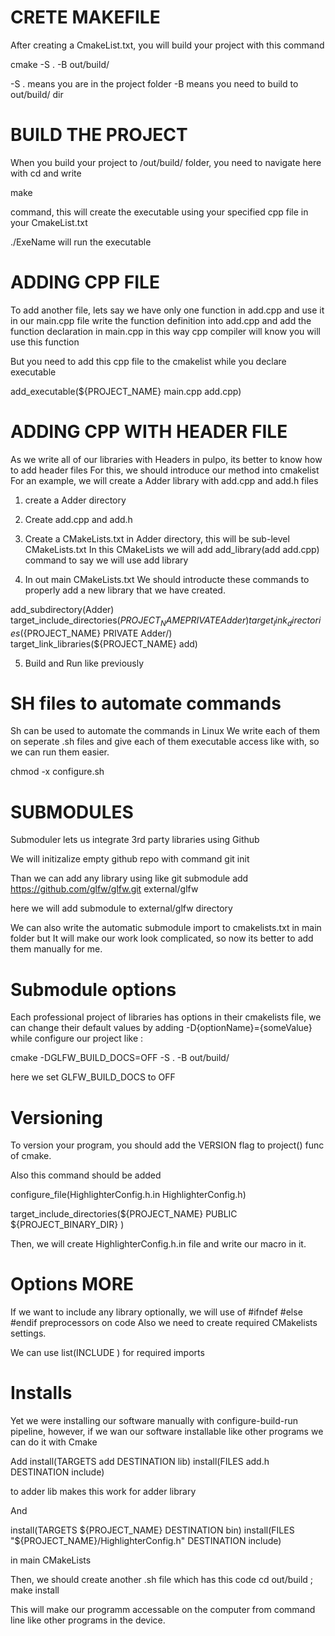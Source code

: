 # CRETE MAKEFILE 

After creating a CmakeList.txt, you will build your project with this command 

cmake -S . -B out/build/

-S . means you are in the project folder
-B means you need to build to out/build/ dir 


# BUILD THE PROJECT

When you build your project to /out/build/ folder, you need to navigate here with cd 
and write 

make

command, this will create the executable using your specified cpp file in your CmakeList.txt

./ExeName will run the executable

# ADDING CPP FILE 

To add another file, lets say we have only one function in add.cpp and use it in our main.cpp file 
write the function definition into add.cpp and add the function declaration in main.cpp 
in this way cpp compiler will know you will use this function

But you need to add this cpp file to the cmakelist while you declare executable

add_executable(${PROJECT_NAME} main.cpp add.cpp)

# ADDING CPP WITH HEADER FILE 

As we write all of our libraries with Headers in pulpo, its better to know how to add header files 
For this, we should introduce our method into cmakelist 
For an example, we will create a Adder library with add.cpp and add.h files 

1) create a Adder directory
2) Create add.cpp and add.h 
3) Create a CMakeLists.txt in  Adder directory, this will be sub-level CMakeLists.txt
In this CMakeLists we will add 
add_library(add add.cpp)
command to say we will use add library 

4) In out main CMakeLists.txt 
We should introducte these commands to properly add a new library that we have created.

add_subdirectory(Adder)
target_include_directories(${PROJECT_NAME} PRIVATE Adder)
target_link_directories(${PROJECT_NAME} PRIVATE Adder/)
target_link_libraries(${PROJECT_NAME} add)

5) Build and Run like previously 

# SH files to automate commands
Sh can be used to automate the commands in Linux 
We write each of them on seperate .sh files and 
give each of them executable access like with, so we can run them easier.

chmod -x configure.sh
# SUBMODULES

Submoduler lets us integrate 3rd party libraries using Github

We will initizalize empty github repo with command 
git init 

Than we can add any library using like 
git submodule add https://github.com/glfw/glfw.git external/glfw

here we will add submodule to external/glfw directory

We can also write the automatic submodule import to cmakelists.txt in main folder but 
It will make our work look complicated, so now its better to add them manually for me.
# Submodule options 

Each professional project of libraries has options in their cmakelists file, we can change their
default values by adding -D{optionName}={someValue} while configure our project like : 

cmake -DGLFW_BUILD_DOCS=OFF -S . -B out/build/

here we set GLFW_BUILD_DOCS to OFF 

# Versioning 

To version your program, you should add the VERSION flag to project() func of cmake.

Also this command should be added 

configure_file(HighlighterConfig.h.in HighlighterConfig.h)

target_include_directories(${PROJECT_NAME} 
    PUBLIC ${PROJECT_BINARY_DIR}
)

Then, we will create HighlighterConfig.h.in file and write our macro in it.

# Options  MORE 

If we want to include any library optionally, we will use of #ifndef #else #endif preprocessors on code 
Also we need to create required CMakelists settings. 

We can use 
list(INCLUDE <listname> <variable>)
for required imports

# Installs

Yet we were installing our software manually with configure-build-run pipeline,
however, if we wan our software installable like other programs we can do it with Cmake 

Add 
install(TARGETS add DESTINATION lib)
install(FILES add.h DESTINATION include)

to adder lib makes this work for adder library

And 

install(TARGETS ${PROJECT_NAME} DESTINATION bin)
install(FILES "${PROJECT_NAME}/HighlighterConfig.h" DESTINATION include)

in main CMakeLists 

Then, we should create another .sh file which has this code 
cd out/build ; make install

This will make our programm accessable on the computer from command line like other
programs in the device.
